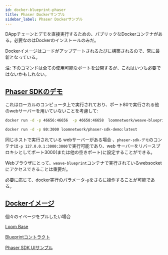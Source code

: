 ```yaml
---
id: docker-blueprint-phaser
title: Phaser Dockerサンプル
sidebar_label: Phaser Dockerサンプル
---
```

DAppチェーンとデモを直接実行するための、パブリックなDockerコンテナがある。必要なのはDockerのインストールのみだ。

Dockerイメージはコードがアップデートされるたびに構築されるので、常に最新となっている。

注: 下のコマンドは全ての使用可能なポートを公開するが、これはいつも必要ではないかもしれない。

## [Phaser SDKのデモ](https://github.com/loomnetwork/phaser-sdk-demo)

これはローカルのコンピュータ上で実行されており、ポート80で実行される他のwebサーバーを用いていないことを考慮して:

```bash
docker run -d -p 46656:46656  -p 46658:46658  loomnetwork/weave-blueprint:latest

docker run -d -p 80:3000 loomnetwork/phaser-sdk-demo:latest
```

同じホストで実行されている webサーバーがある場合 、`phaser-sdk-デモ`のコンテナは`-p 127.0.0.1:3000:3000`で実行可能であり、web サーバーをリバースプロキシとしてポート3000(または他の空きポート)に設定することができる。

Webブラウザにとって、`weave-blueprint`コンテナで実行されているwebsocketにアクセスできることは重要だ。

必要に応じて、docker実行のパラメータ`-p`をさらに操作することが可能である。

## [Dockerイメージ](https://hub.docker.com/r/loomnetwork/)

個々のイベージをプルしたい場合

[Loom Base](https://hub.docker.com/r/loomnetwork/loom/)

[Blueprintコントラクト](https://hub.docker.com/r/loomnetwork/weave-blueprint/)

[Phaser SDK UIサンプル](https://hub.docker.com/r/loomnetwork/phaser-sdk-demo)
